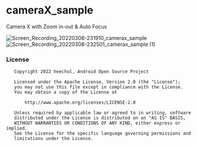 # cameraX_sample
Camera X with Zoom in-out & Auto Focus 

![Screen_Recording_20220308-231910_camerax_sample](https://user-images.githubusercontent.com/31720024/157257005-53ffe409-f4d3-4293-99ca-81a1c6d37a52.gif)
![Screen_Recording_20220308-232501_camerax_sample (1)](https://user-images.githubusercontent.com/31720024/157258432-f1024a7b-2ce5-4fb9-8982-582948327322.gif)


### License
```
   Copyright 2022 heechul, Android Open Source Project

   Licensed under the Apache License, Version 2.0 (the "License");
   you may not use this file except in compliance with the License.
   You may obtain a copy of the License at

       http://www.apache.org/licenses/LICENSE-2.0

   Unless required by applicable law or agreed to in writing, software
   distributed under the License is distributed on an "AS IS" BASIS,
   WITHOUT WARRANTIES OR CONDITIONS OF ANY KIND, either express or implied.
   See the License for the specific language governing permissions and
   limitations under the License.
   ```
